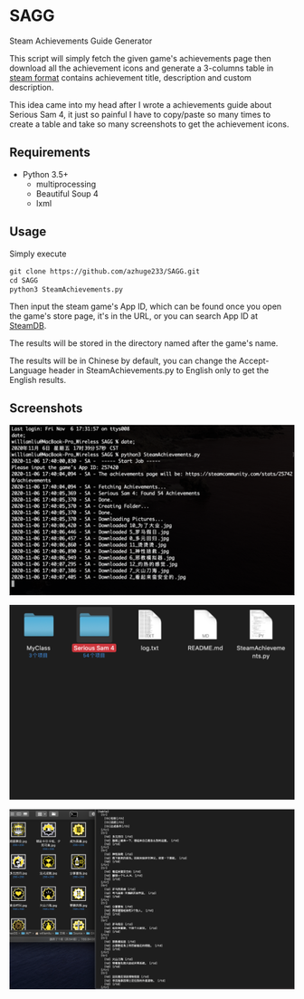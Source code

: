 # SAGG
Steam Achievements Guide Generator

This script will simply fetch the given game's achievements page then download all the achievement icons and generate a 3-columns table in [steam format](https://steamcommunity.com/comment/Guide/formattinghelp) contains achievement title, description and custom description.

This idea came into my head after I wrote a achievements guide about Serious Sam 4, it just so painful I have to copy/paste so many times to create a table and take so many screenshots to get the achievement icons.

## Requirements

- Python 3.5+
    - multiprocessing
    - Beautiful Soup 4
    - lxml

## Usage

Simply execute

```shell
git clone https://github.com/azhuge233/SAGG.git
cd SAGG
python3 SteamAchievements.py
```

Then input the steam game's App ID, which can be found once you open the game's store page, it's in the URL, or you can search App ID at [SteamDB](https://steamdb.info).

The results will be stored in the directory named after the game's name.

The results will be in Chinese by default, you can change the Accept-Language header in SteamAchievements.py to English only to get the English results.

## Screenshots

![1](https://github.com/azhuge233/SAGG/raw/main/1.png)

![2](https://github.com/azhuge233/SAGG/raw/main/2.png)

![3](https://github.com/azhuge233/SAGG/raw/main/3.png)

